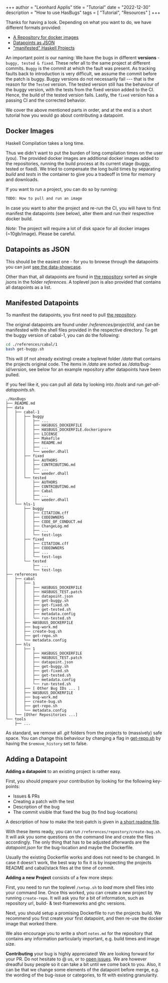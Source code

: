 +++
author = "Leonhard Applis"
title = "Tutorial"
date = "2022-12-30"
description = "How to use HasBugs"
tags = [
    "Tutorial",
    "Resources"
]
+++

Thanks for having a look. 
Depending on what you want to do, we have different formats provided:

- [A Repository for docker images](https://github.com/orgs/ciselab/packages?repo_name=HasBugs)
- [Datapoints as JSON](/bug-showcase)
- ["manifested" Haskell Projects](https://github.com/ciselab/HasBugs)

An important point is our naming: 
We have the bugs in different **versions** - `buggy, tested & fixed`. 
These refer all to the same project at different commits. 
`Buggy` is the commit at which the fault was present. As tracking faults back to introduction is very difficult, we assume the commit before the patch is buggy. 
Buggy versions do not necessarily fail --- that is the reason for the `Tested` version. The tested version still has the behaviour of the buggy version, with the tests from the fixed version added to the CI. Hence, the build of the tested version fails. 
Lastly, the `fixed` version has a passing CI and the corrected behavior. 

We cover the above mentioned parts in order, and at the end is a short tutorial how you would go about contributing a datapoint.

## Docker Images

Haskell Compilation takes a long time. 

Thus we didn't want to put the burden of long compilation times on the user (you). 
The provided docker images are additional docker images added to the repositories, running the build process at its current stage (buggy, tested or fixed).
We tried to compensate the long build times by separating *build* and *tests* in the container to give you a tradeoff in time for memory and downloads. 

If you want to run a project, you can do so by running: 

```sh
TODO: How to pull and run an image
```

In case you want to alter the project and re-run the CI, you will have to first manifest the datapoints (see below), alter them and run their respective docker build. 

*Note*: The project will require a lot of disk space for all docker images (~10gb/image). Please be careful. 

## Datapoints as JSON

This should be the easiest one - for you to browse through the datapoints you can just [see the data-showcase](/bug-showcase). 

Other than that, all datapoints are found in [the repository](https://github.com/ciselab/HasBugs) sorted as single *json*s in the folder *references*. 
A toplevel json is also provided that contains all datapoints as a list.  

## Manifested Datapoints 

To manifest the datapoints, you first need to pull [the repository](https://github.com/ciselab/HasBugs). 

The original datapoints are found under */references/project/id*, and can be manifested with the shell files provided in the respective directory. 
To get the buggy version of cabal-1, you can do the following: 

```sh
cd ./references/cabal/1
bash get-buggy.sh
```

This will (if not already existing) create a toplevel folder */data* that contains the projects original code. 
The items in */data* are sorted as */data/bug-id/version*, see below for an example repository after datapoints have been pulled.

If you feel like it, you can pull all data by looking into */tools* and run *get-all-datapoints.sh*. 

```
./HasBugs
├── README.md
├── data
│   ├── cabal-1
│   │   ├── buggy
│   │   │   ├── ...
│   │   │   ├── HASBUGS_DOCKERFILE
│   │   │   ├── HASBUGS_DOCKERFILE.dockerignore
│   │   │   ├── LICENSE
│   │   │   ├── Makefile
│   │   │   ├── README.md
│   │   │   ├── ...
│   │   │   └── weeder.dhall
│   │   ├── fixed
│   │   │   ├── AUTHORS
│   │   │   ├── CONTRIBUTING.md
│   │   │   ├── ...
│   │   │   └── weeder.dhall
│   │   └── tested
│   │       ├── AUTHORS
│   │       ├── CONTRIBUTING.md
│   │       ├── Cabal
│   │       ├── ...
│   │       └── weeder.dhall
│   └── hls-1
│       ├── buggy
│       │   ├── CITATION.cff
│       │   ├── CODEOWNERS
│       │   ├── CODE_OF_CONDUCT.md
│       │   ├── ChangeLog.md
│       │   ├── ...
│       │   └── test-logs
│       ├── fixed
│       │   ├── CITATION.cff
│       │   ├── CODEOWNERS
│       │   ├── ...
│       │   └── test-logs
│       └── tested
│           ├── ...
│           └── test-logs
├── references
│   ├── cabal
│   │   ├── 1
│   │   │   ├── HASBUGS_DOCKERFILE
│   │   │   ├── HASBUGS_TEST.patch
│   │   │   ├── datapoint.json
│   │   │   ├── get-buggy.sh
│   │   │   ├── get-fixed.sh
│   │   │   ├── get-tested.sh
│   │   │   ├── metadata.config
│   │   │   └── run-tested.sh
│   │   ├── HASBUGS_DOCKERFILE
│   │   ├── bug-work.md
│   │   ├── create-bug.sh
│   │   ├── get-repo.sh
│   │   └── metadata.config
│   ├── hls
│   │   ├── 1
│   │   │   ├── HASBUGS_DOCKERFILE
│   │   │   ├── HASBUGS_TEST.patch
│   │   │   ├── datapoint.json
│   │   │   ├── get-buggy.sh
│   │   │   ├── get-fixed.sh
│   │   │   ├── get-tested.sh
│   │   │   ├── metadata.config
│   │   │   └── run-tested.sh
│   │   ├── [ Other Bug IDs ... ] 
│   │   ├── HASBUGS_DOCKERFILE
│   │   ├── bug-work.md
│   │   ├── create-bug.sh
│   │   ├── get-repo.sh
│   │   └── metadata.config
│   └── [Other Repositories ...]
└── tools
    ├── ...
```

As standard, we remove all *.git* folders from the projects to (massively) safe space. You can change this behaviour by changing a flag in [get-repo.sh](https://github.com/ciselab/HasBugs/blob/main/tools/get-repo.sh) by having the `$remove_history` set to false. 

## Adding a Datapoint

**Adding a datapoint** to an existing project is rather easy. 

First, you should prepare your contribution by looking for the following key-points: 

- Issues & PRs
- Creating a patch with the test 
- Description of the bug
- The commit visible that fixed the bug (to find bug-locations)

A description of how to make the test-patch is given in [a short readme file](https://github.com/ciselab/HasBugs/blob/main/tools/git-helpers.md). 

With these items ready, you can run `/references/repostory/create-bug.sh`. 
It will ask you some questions on the command line and create the files accordingly. 
The only thing that has to be adjusted afterwards are the *datapoint.json* for the bug-location and maybe the Dockerfile.

Usually the existing Dockerfile works and does not need to be changed. 
In case it doesn't work, the best way to fix it is by inspecting the projects README and cabal/stack files at the time of commit.

**Adding a new Project** consists of a few more steps: 

First, you need to run the toplevel `/setup.sh` to *load* more shell files into your command line. Once this worked, you can create a new project by running `create-repo`. It will ask you for a bit of information, such as repository url, build- & test-frameworks and ghc versions. 

Next, you should setup a promising Dockerfile to run the projects build. We recommend you first create your first datapoint, and then re-use the docker image that worked there. 

We also encourage you to write a short `notes.md` for the repository that contains any information particularly important, e.g. build times and image size. 

**Contributing** your bug is highly appreciated! We are looking forward for your PR. Do not hesitate to @ us, or to [open issues](https://github.com/ciselab/HasBugs/issues). 
We are however dreadful busy people so it can take a bit until we come back to you. 
Also, it can be that we change some elements of the datapoint before merge, e.g. the wording of the bug-issue or categories, to fit with existing granularity.